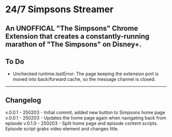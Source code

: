 # 24/7 Simpsons Streamer
## An UNOFFICAL "The Simpsons" Chrome Extension that creates a constantly-running marathon of "The Simpsons" on Disney+.

## To Do
- Unchecked runtime.lastError: The page keeping the extension port is moved into back/forward cache, so the message channel is closed.

---
## Changelog

v.0.0.1 - 250203 - Initial commit, added new button to Simpsons home page  
v.0.0.1 - 250203 - Updates the home page again when navigating back from episode
v.0.1.0 - 250203 - Split home page and episode content scripts. Episode script grabs video element and changes title.